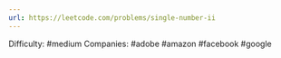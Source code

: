 ```yaml
---
url: https://leetcode.com/problems/single-number-ii
---
```


Difficulty: #medium
Companies: #adobe #amazon #facebook #google